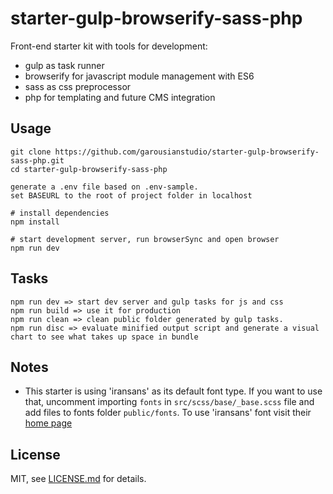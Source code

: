 # starter-gulp-browserify-sass-php
Front-end starter kit with tools for development:

- gulp as task runner
- browserify for javascript module management with ES6
- sass as css preprocessor
- php for templating and future CMS integration

## Usage
```
git clone https://github.com/garousianstudio/starter-gulp-browserify-sass-php.git
cd starter-gulp-browserify-sass-php

generate a .env file based on .env-sample.
set BASEURL to the root of project folder in localhost

# install dependencies
npm install

# start development server, run browserSync and open browser
npm run dev
```

## Tasks
```
npm run dev => start dev server and gulp tasks for js and css
npm run build => use it for production
npm run clean => clean public folder generated by gulp tasks.
npm run disc => evaluate minified output script and generate a visual chart to see what takes up space in bundle
```

## Notes
- This starter is using 'iransans' as its default font type. If you want to use that, uncomment importing `fonts` in `src/scss/base/_base.scss` file and add files to fonts folder `public/fonts`. To use 'iransans' font visit their [home page](http://fontiran.com)

## License
MIT, see [LICENSE.md](https://github.com/garousianstudio/starter-gulp-browserify-sass-php/blob/master/LICENSE) for details.


